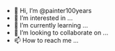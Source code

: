 - 👋 Hi, I’m @painter100years
- 👀 I’m interested in ...
- 🌱 I’m currently learning ...
- 💞️ I’m looking to collaborate on ...
- 📫 How to reach me ...

<!---
painter100years/painter100years is a ✨ special ✨ repository because its `README.md` (this file) appears on your GitHub profile.
You can click the Preview link to take a look at your changes.
--->
